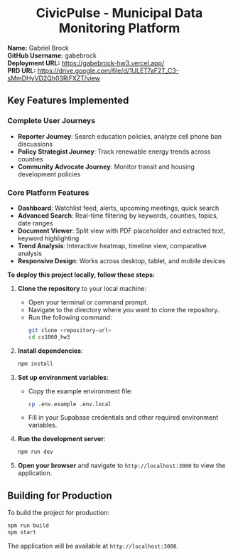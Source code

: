 <h1 align="center">CivicPulse - Municipal Data Monitoring Platform</h1>


  **Name:** Gabriel Brock  
  **GitHub Username:** gabebrock  
  **Deployment URL:** https://gabebrock-hw3.vercel.app/  
  **PRD URL:** https://drive.google.com/file/d/1ULET7aF2T_C3-sMmDHyVD2Qh03RiFXZT/view

## Key Features Implemented

### Complete User Journeys
- **Reporter Journey**: Search education policies, analyze cell phone ban discussions
- **Policy Strategist Journey**: Track renewable energy trends across counties  
- **Community Advocate Journey**: Monitor transit and housing development policies

### Core Platform Features
- **Dashboard**: Watchlist feed, alerts, upcoming meetings, quick search
- **Advanced Search**: Real-time filtering by keywords, counties, topics, date ranges
- **Document Viewer**: Split view with PDF placeholder and extracted text, keyword highlighting
- **Trend Analysis**: Interactive heatmap, timeline view, comparative analysis
- **Responsive Design**: Works across desktop, tablet, and mobile devices

**To deploy this project locally, follow these steps:**

1. **Clone the repository** to your local machine:
   - Open your terminal or command prompt.
   - Navigate to the directory where you want to clone the repository.
   - Run the following command:
     ```bash
     git clone <repository-url>
     cd cs1060_hw3
     ```

2. **Install dependencies**:
   ```bash
   npm install
   ```

3. **Set up environment variables**:
   - Copy the example environment file:
     ```bash
     cp .env.example .env.local
     ```
   - Fill in your Supabase credentials and other required environment variables.

4. **Run the development server**:
   ```bash
   npm run dev
   ```

5. **Open your browser** and navigate to `http://localhost:3000` to view the application.

## Building for Production

To build the project for production:

```bash
npm run build
npm start
```

The application will be available at `http://localhost:3000`.
